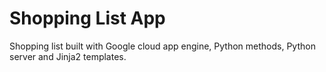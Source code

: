 # Shopping List App

Shopping list built with Google cloud app engine, Python methods, Python server and Jinja2 templates.
